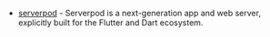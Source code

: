 - [serverpod](https://github.com/serverpod/serverpod) - Serverpod is a next-generation app and web server, explicitly built for the Flutter and Dart ecosystem.
